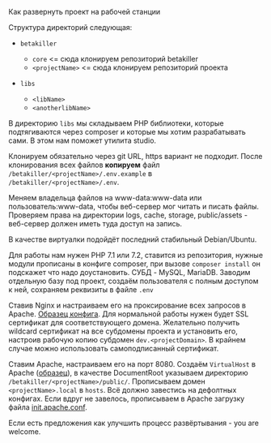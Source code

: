 Как развернуть проект на рабочей станции

Структура директорий следующая:

- `betakiller`
  - `core` <= сюда клонируем репозиторий betakiller
  - `<projectName>` <= сюда клонируем репозиторий проекта

- `libs`
  - `<libName>`
  - `<anotherlibName>`

В директорию `libs` мы складываем PHP библиотеки, которые подтягиваются через composer и которые мы хотим разрабатывать сами. В этом нам поможет утилита studio.

Клонируем обязательно через git URL, https вариант не подходит.
После клонирования всех файлов **копируем** файл `/betakiller/<projectName>/.env.example` в `/betakiller/<projectName>/.env`.

Меняем владельца файлов на www-data:www-data или пользователь:www-data, чтобы веб-сервер мог читать и писать файлы.
Проверяем права на директории logs, cache, storage, public/assets - веб-сервер должен иметь туда доступ на запись.

В качестве виртуалки подойдёт последний стабильный Debian/Ubuntu.

Для работы нам нужен PHP 7.1 или 7.2, ставится из репозитория, нужные модули прописаны в конфиге composer, при вызове `composer install` он подскажет что надо доустановить.
СУБД - MySQL, MariaDB. Заводим отдельную базу под проект, создаём пользователя с полным доступом к ней, сохраняем реквизиты в файле `.env`

Ставив Nginx и настраиваем его на проксирование всех запросов в Apache. [Образец конфига](misc/dev.nginx.conf).
Для нормальной работы нужен будет SSL сертификат для соответствующего домена. Желательно получить wildcard сертификат на все субдомены проекта и установить его, 
настроив рабочую копию субдомен `dev.<projectDomain>`. В крайнем случае можно использовать самоподписанный сертификат.

Ставим Apache, настраиваем его на порт 8080.
Создаём `VirtualHost` в Apache ([образец](misc/projectName.local.apache.conf)), в качестве DocumentRoot указываем директорию `/betakiller/<projectName>/public/`.
Прописываем домен `<projectName>.local` в `hosts`.
Всё должно завестись на дефолтных конфигах. Если вдруг не завелось, прописываем в Apache загрузку файла [init.apache.conf](misc/init.apache.conf).

Если есть предложения как улучшить процесс развёртывания - you are welcome.
